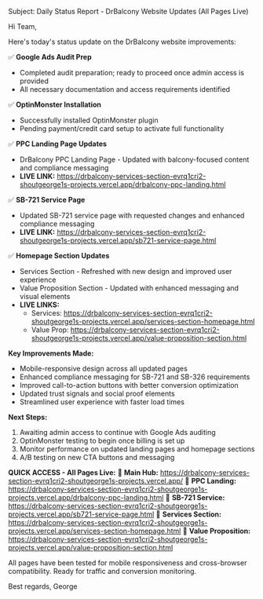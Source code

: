 Subject: Daily Status Report - DrBalcony Website Updates (All Pages Live)

Hi Team,

Here's today's status update on the DrBalcony website improvements:

✅ **Google Ads Audit Prep**
- Completed audit preparation; ready to proceed once admin access is provided
- All necessary documentation and access requirements identified

✅ **OptinMonster Installation**
- Successfully installed OptinMonster plugin
- Pending payment/credit card setup to activate full functionality

✅ **PPC Landing Page Updates**
- DrBalcony PPC Landing Page - Updated with balcony-focused content and compliance messaging
- **LIVE LINK:** https://drbalcony-services-section-evrq1cri2-shoutgeorge1s-projects.vercel.app/drbalcony-ppc-landing.html

✅ **SB-721 Service Page**
- Updated SB-721 service page with requested changes and enhanced compliance messaging
- **LIVE LINK:** https://drbalcony-services-section-evrq1cri2-shoutgeorge1s-projects.vercel.app/sb721-service-page.html

✅ **Homepage Section Updates**
- Services Section - Refreshed with new design and improved user experience
- Value Proposition Section - Updated with enhanced messaging and visual elements
- **LIVE LINKS:**
  - Services: https://drbalcony-services-section-evrq1cri2-shoutgeorge1s-projects.vercel.app/services-section-homepage.html
  - Value Prop: https://drbalcony-services-section-evrq1cri2-shoutgeorge1s-projects.vercel.app/value-proposition-section.html

**Key Improvements Made:**
- Mobile-responsive design across all updated pages
- Enhanced compliance messaging for SB-721 and SB-326 requirements
- Improved call-to-action buttons with better conversion optimization
- Updated trust signals and social proof elements
- Streamlined user experience with faster load times

**Next Steps:**
1. Awaiting admin access to continue with Google Ads auditing
2. OptinMonster testing to begin once billing is set up
3. Monitor performance on updated landing pages and homepage sections
4. A/B testing on new CTA buttons and messaging

**QUICK ACCESS - All Pages Live:**
🔗 **Main Hub:** https://drbalcony-services-section-evrq1cri2-shoutgeorge1s-projects.vercel.app/
🔗 **PPC Landing:** https://drbalcony-services-section-evrq1cri2-shoutgeorge1s-projects.vercel.app/drbalcony-ppc-landing.html
🔗 **SB-721 Service:** https://drbalcony-services-section-evrq1cri2-shoutgeorge1s-projects.vercel.app/sb721-service-page.html
🔗 **Services Section:** https://drbalcony-services-section-evrq1cri2-shoutgeorge1s-projects.vercel.app/services-section-homepage.html
🔗 **Value Proposition:** https://drbalcony-services-section-evrq1cri2-shoutgeorge1s-projects.vercel.app/value-proposition-section.html

All pages have been tested for mobile responsiveness and cross-browser compatibility. Ready for traffic and conversion monitoring.

Best regards,
George
